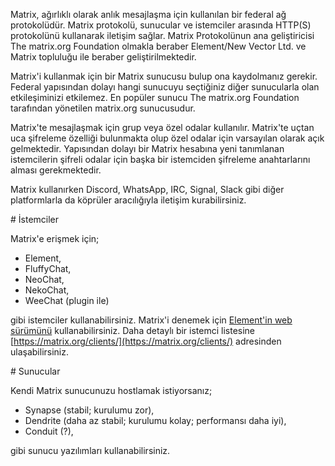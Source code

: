 Matrix, ağırlıklı olarak anlık mesajlaşma için kullanılan bir federal ağ protokolüdür. Matrix protokolü, sunucular ve istemciler arasında HTTP(S) protokolünü kullanarak iletişim sağlar. Matrix Protokolünun ana geliştiricisi The matrix.org Foundation olmakla beraber Element/New Vector Ltd. ve Matrix topluluğu ile beraber geliştirilmektedir.

Matrix'i kullanmak için bir Matrix sunucusu bulup ona kaydolmanız gerekir. Federal yapısından dolayı hangi sunucuyu seçtiğiniz diğer sunucularla olan etkileşiminizi etkilemez. En popüler sunucu The matrix.org Foundation tarafından yönetilen matrix.org sunucusudur.

Matrix'te mesajlaşmak için grup veya özel odalar kullanılır. Matrix'te uçtan uca şifreleme özelliği bulunmakta olup özel odalar için varsayılan olarak açık gelmektedir. Yapısından dolayı bir Matrix hesabına yeni tanımlanan istemcilerin şifreli odalar için başka bir istemciden şifreleme anahtarlarını alması gerekmektedir.

Matrix kullanırken Discord, WhatsApp, IRC, Signal, Slack gibi diğer platformlarla da köprüler aracılığıyla iletişim kurabilirsiniz.

# İstemciler

Matrix'e erişmek için;

- Element,
- FluffyChat,
- NeoChat,
- NekoChat,
- WeeChat (plugin ile)

gibi istemciler kullanabilirsiniz. Matrix'i denemek için [Element'in web sürümünü](https://app.element.io/) kullanabilirsiniz. Daha detaylı bir istemci listesine [https://matrix.org/clients/](https://matrix.org/clients/) adresinden ulaşabilirsiniz.

# Sunucular

Kendi Matrix sunucunuzu hostlamak istiyorsanız;

- Synapse (stabil; kurulumu zor),
- Dendrite (daha az stabil; kurulumu kolay; performansı daha iyi),
- Conduit (?),

gibi sunucu yazılımları kullanabilirsiniz.
